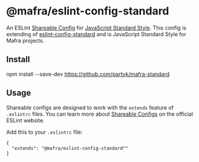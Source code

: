 # @mafra/eslint-config-standard

An ESLint [Shareable Config](https://eslint.org/docs/developer-guide/shareable-configs) for [JavaScript Standard Style](http://standardjs.com/). This config is extending of [eslint-config-standard](https://github.com/standard/eslint-config-standard) and is JavaScript Standard Style for Mafra projects.

## Install

 npm install --save-dev https://github.com/partyk/mafra-standard
 
## Usage

Shareable configs are designed to work with the `extends` feature of `.eslintrc` files.
You can learn more about
[Shareable Configs](http://eslint.org/docs/developer-guide/shareable-configs) on the
official ESLint website.

Add this to your `.eslintrc` file:

```
{
  "extends": "@mafra/eslint-config-standard""
}